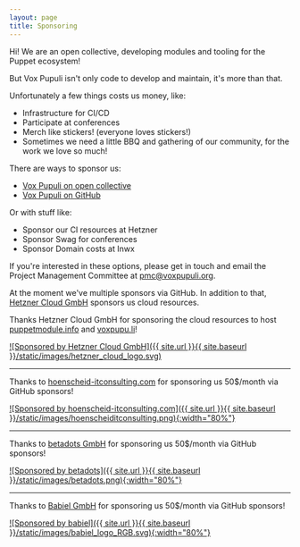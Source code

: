 ```yaml
---
layout: page
title: Sponsoring
---
```


Hi! We are an open collective, developing modules and tooling for the Puppet ecosystem!

But Vox Pupuli isn't only code to develop and maintain, it's more than that.

Unfortunately a few things costs us money, like:
- Infrastructure for CI/CD
- Participate at conferences
- Merch like stickers! (everyone loves stickers!)
- Sometimes we need a little BBQ and gathering of our community, for the work we love so much!

There are ways to sponsor us:
- [Vox Pupuli on open collective](https://opencollective.com/vox-pupuli)
- [Vox Pupuli on GitHub](https://github.com/sponsors/voxpupuli)

Or with stuff like:
- Sponsor our CI resources at Hetzner
- Sponsor Swag for conferences
- Sponsor Domain costs at Inwx

If you're interested in these options, please get in touch and email the Project Management Committee at pmc@voxpupuli.org.

At the moment we've multiple sponsors via GitHub. In addition to that,
[Hetzner Cloud GmbH](https://www.hetzner-cloud.de/en) sponsors us cloud resources.

Thanks Hetzner Cloud GmbH for sponsoring the cloud resources to host
[puppetmodule.info](https://www.puppetmodule.info) and [voxpupu.li](https://voxpupu.li)!

[![Sponsored by Hetzner Cloud GmbH]({{ site.url }}{{ site.baseurl }}/static/images/hetzner_cloud_logo.svg)](https://www.hetzner.com)

---

Thanks to [hoenscheid-itconsulting.com](https://www.hoenscheid-itconsulting.com/) for sponsoring us 50$/month via GitHub sponsors!

[![Sponsored by hoenscheid-itconsulting.com]({{ site.url }}{{ site.baseurl }}/static/images/hoenscheiditconsulting.png){:width="80%"}](https://www.hoenscheid-itconsulting.com)

---

Thanks to [betadots GmbH](https://www.betadots.de/) for sponsoring us 50$/month via GitHub sponsors!

[![Sponsored by betadots]({{ site.url }}{{ site.baseurl }}/static/images/betadots.png){:width="80%"}](https://www.betadots.de/)

---

Thanks to [Babiel GmbH](https://babiel.com/) for sponsoring us 50$/month via GitHub sponsors!

[![Sponsored by babiel]({{ site.url }}{{ site.baseurl }}/static/images/babiel_logo_RGB.svg){:width="80%"}](https://babiel.com/)
